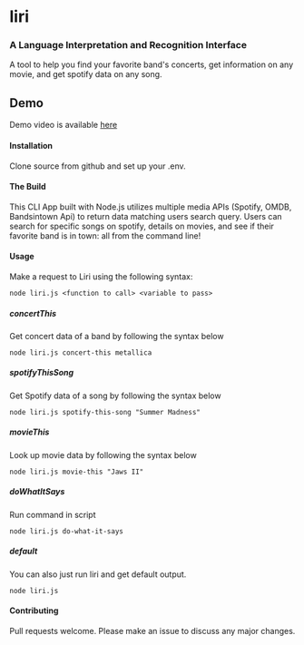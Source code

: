 # liri
### A Language Interpretation and Recognition Interface
A tool to help you find your favorite band's concerts, get information on any movie, and get spotify data on any song.

## Demo
Demo video is available [here](https://youtu.be/pNOJx_Nn9uk)
#### Installation
Clone source from github and set up your .env.

#### The Build
This CLI App built with Node.js utilizes multiple media APIs (Spotify, OMDB, Bandsintown Api) to return data matching users search query. Users can search for specific songs on spotify, details on movies, and see if their favorite band is in town: all from the command line!

#### Usage 
Make a request to Liri using the following syntax:
```
node liri.js <function to call> <variable to pass>
```
##### concertThis
Get concert data of a band by following the syntax below
```
node liri.js concert-this metallica
```

##### spotifyThisSong
Get Spotify data of a song by following the syntax below
```
node liri.js spotify-this-song "Summer Madness"
```

##### movieThis
Look up movie data by following the syntax below
```
node liri.js movie-this "Jaws II"
```

##### doWhatItSays
Run command in script
```
node liri.js do-what-it-says
```

##### default
You can also just run liri and get default output.
```
node liri.js
```

#### Contributing
Pull requests welcome. Please make an issue to discuss any major changes.

